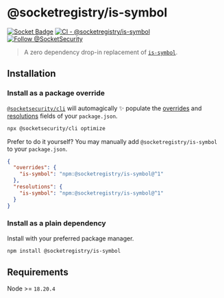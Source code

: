 # @socketregistry/is-symbol

[![Socket Badge](https://socket.dev/api/badge/npm/package/@socketregistry/is-symbol)](https://socket.dev/npm/package/@socketregistry/is-symbol)
[![CI - @socketregistry/is-symbol](https://github.com/SocketDev/socket-registry-js/actions/workflows/test.yml/badge.svg)](https://github.com/SocketDev/socket-registry-js/actions/workflows/test.yml)
[![Follow @SocketSecurity](https://img.shields.io/twitter/follow/SocketSecurity?style=social)](https://twitter.com/SocketSecurity)

> A zero dependency drop-in replacement of
> [`is-symbol`](https://www.npmjs.com/package/is-symbol).

## Installation

### Install as a package override

[`@socketsecurity/cli`](https://www.npmjs.com/package/@socketsecurity/cli) will
automagically :sparkles: populate the
[overrides](https://docs.npmjs.com/cli/v9/configuring-npm/package-json#overrides)
and [resolutions](https://yarnpkg.com/configuration/manifest#resolutions) fields
of your `package.json`.

```sh
npx @socketsecurity/cli optimize
```

Prefer to do it yourself? You may manually add `@socketregistry/is-symbol` to
your `package.json`.

```json
{
  "overrides": {
    "is-symbol": "npm:@socketregistry/is-symbol@^1"
  },
  "resolutions": {
    "is-symbol": "npm:@socketregistry/is-symbol@^1"
  }
}
```

### Install as a plain dependency

Install with your preferred package manager.

```sh
npm install @socketregistry/is-symbol
```

## Requirements

Node >= `18.20.4`
